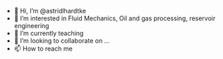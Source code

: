- 👋 Hi, I’m @astridlhardtke
- 👀 I’m interested in Fluid Mechanics, Oil and gas processing, reservoir engineering 
- 🌱 I’m currently teaching
- 💞️ I’m looking to collaborate on ...
- 📫 How to reach me 

<!---
astridlhardtke/astridlhardtke is a ✨ special ✨ repository because its `README.md` (this file) appears on your GitHub profile.
You can click the Preview link to take a look at your changes.
--->
